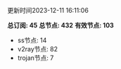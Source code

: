更新时间2023-12-11 16:11:06

**总订阅: 45**
**总节点: 432**
**有效节点: 103**
- ss节点: 14
- v2ray节点: 82
- trojan节点: 7
